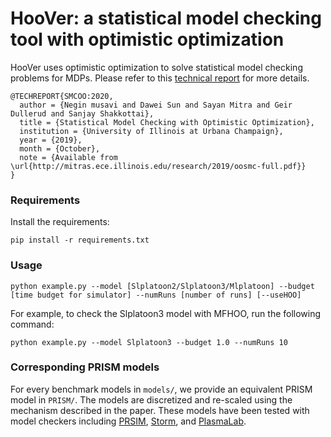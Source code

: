 # HooVer: a statistical model checking tool with optimistic optimization

HooVer uses optimistic optimization to solve statistical model checking problems for MDPs. Please refer to this [technical report](http://mitras.ece.illinois.edu/research/2019/oosmc-full.pdf) for more details.

```
@TECHREPORT{SMCOO:2020,
  author = {Negin musavi and Dawei Sun and Sayan Mitra and Geir Dullerud and Sanjay Shakkottai},
  title = {Statistical Model Checking with Optimistic Optimization},
  institution = {University of Illinois at Urbana Champaign},
  year = {2019},
  month = {October},
  note = {Available from \url{http://mitras.ece.illinois.edu/research/2019/oosmc-full.pdf}}
}
```

### Requirements
Install the requirements:
```
pip install -r requirements.txt
```

### Usage
```
python example.py --model [Slplatoon2/Slplatoon3/Mlplatoon] --budget [time budget for simulator] --numRuns [number of runs] [--useHOO]
```

For example, to check the Slplatoon3 model with MFHOO, run the following command:
```
python example.py --model Slplatoon3 --budget 1.0 --numRuns 10
```

### Corresponding PRISM models
For every benchmark models in ```models/```, we provide an equivalent PRISM model in ```PRISM/```. The models are discretized and re-scaled using the mechanism described in the paper. These models have been tested with model checkers including [PRSIM](http://www.prismmodelchecker.org/), [Storm](http://www.stormchecker.org/), and [PlasmaLab](http://plasma-lab.gforge.inria.fr/plasma_lab_doc/1.4.4/html/index.html).
